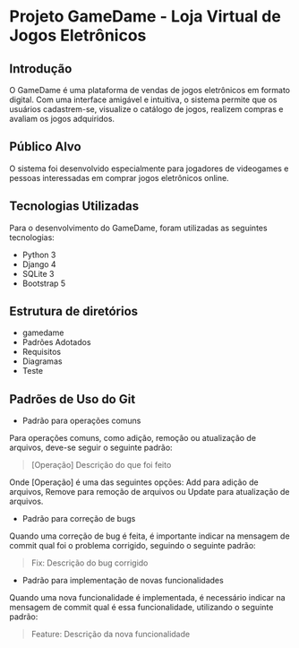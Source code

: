 # Projeto GameDame - Loja Virtual de Jogos Eletrônicos

## Introdução

O GameDame é uma plataforma de vendas de jogos eletrônicos em formato digital. Com uma interface amigável e intuitiva, o sistema permite que os usuários cadastrem-se, visualize o catálogo de jogos, realizem compras e avaliam os jogos adquiridos.

## Público Alvo

O sistema foi desenvolvido especialmente para jogadores de videogames e pessoas interessadas em comprar jogos eletrônicos online.

## Tecnologias Utilizadas

Para o desenvolvimento do GameDame, foram utilizadas as seguintes tecnologias:

- Python 3
- Django 4
- SQLite 3
- Bootstrap 5

## Estrutura de diretórios

- gamedame
- Padrões Adotados
- Requisitos
- Diagramas
- Teste

## Padrões de Uso do Git

- Padrão para operações comuns

Para operações comuns, como adição, remoção ou atualização de arquivos, deve-se seguir o seguinte padrão:

> [Operação] Descrição do que foi feito

Onde [Operação] é uma das seguintes opções: Add para adição de arquivos, Remove para remoção de arquivos ou Update para atualização de arquivos. 

- Padrão para correção de bugs

Quando uma correção de bug é feita, é importante indicar na mensagem de commit qual foi o problema corrigido, seguindo o seguinte padrão:

> Fix: Descrição do bug corrigido

- Padrão para implementação de novas funcionalidades

Quando uma nova funcionalidade é implementada, é necessário indicar na mensagem de commit qual é essa funcionalidade, utilizando o seguinte padrão: 

> Feature: Descrição da nova funcionalidade
